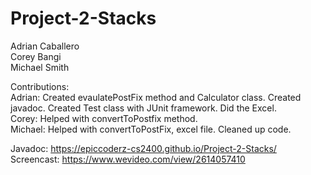 # Project-2-Stacks  
Adrian Caballero     
Corey Bangi   
Michael Smith

Contributions:  
Adrian: Created evaulatePostFix method and Calculator class. Created javadoc. Created Test class with JUnit framework. Did the Excel.      
Corey: Helped with convertToPostfix method.    
Michael: Helped with convertToPostFix, excel file. Cleaned up code.  

  
Javadoc: https://epiccoderz-cs2400.github.io/Project-2-Stacks/  
Screencast: https://www.wevideo.com/view/2614057410

